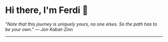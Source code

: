 <h1>Hi there, I'm Ferdi 👋</h1>

<p><em>
  "Note that this journey is uniquely yours, no one elses. So the path has to be your own." — Jon Kabat-Zinn
</em></p>

---
